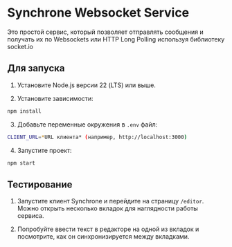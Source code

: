 # Synchrone Websocket Service

Это простой сервис, который позволяет отправлять сообщения и получать их по Websockets или HTTP Long Polling используя библиотеку socket.io

## Для запуска

1. Установите Node.js версии 22 (LTS) или выше.

2. Установите зависимости:

```bash
npm install
```

3. Добавьте переменные окружения в `.env` файл:

```bash
CLIENT_URL=*URL клиента* (например, http://localhost:3000)
```

4. Запустите проект:

```bash
npm start
```

## Тестирование

1. Запустите клиент Synchrone и перейдите на страницу `/editor`. Можно открыть несколько вкладок для наглядности работы сервиса.

2. Попробуйте ввести текст в редакторе на одной из вкладок и посмотрите, как он синхронизируется между вкладками.
